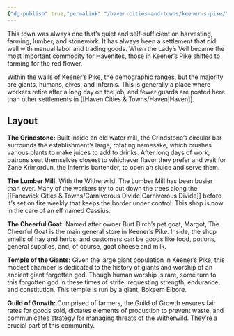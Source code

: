 ```yaml
---
{"dg-publish":true,"permalink":"/haven-cities-and-towns/keener-s-pike/"}
---
```



This town was always one that’s quiet and self-sufficient on harvesting, farming, lumber, and stonework. It has always been a settlement that did well with manual labor and trading goods. When the Lady’s Veil became the most important commodity for Havenites, those in Keener’s Pike shifted to farming for the red flower. 

Within the walls of Keener’s Pike, the demographic ranges, but the majority are giants, humans, elves, and Infernis. This is generally a place where workers retire after a long day on the job, and fewer guards are posted here than other settlements in [[Haven Cities & Towns/Haven\|Haven]]. 

## Layout
**The Grindstone:** Built inside an old water mill, the Grindstone’s circular bar surrounds the establishment’s large, rotating namesake, which crushes various plants to make juices to add to drinks. After long days of work, patrons seat themselves closest to whichever flavor they prefer and wait for Zane Krimordun, the Infernis bartender, to open an sluice and serve them.

**The Lumber Mill:** With the Witherwild, The Lumber Mill has been busier than ever. Many of the workers try to cut down the trees along the [[Fanewick Cities & Towns/Carnivorous Divide\|Carnivorous Divide]] before it’s set on fire weekly that keeps the border under control. This shop is now in the care of an elf named Cassius.

**The Cheerful Goat:** Named after owner Burt Birch’s pet goat, Margot, The Cheerful Goat is the main general store in Keener’s Pike. Inside, the shop smells of hay and herbs, and customers can be goods like food, potions, general supplies, and, of course, goat cheese and milk.

**Temple of the Giants:** Given the large giant population in Keener’s Pike, this modest chamber is dedicated to the history of giants and worship of an ancient giant forgotten god. Though human worship is rare, some turn to this forgotten god in these times of strife, requesting strength, endurance, and constitution. This temple is run by a giant, Bokeem Elbore.

**Guild of Growth:** Comprised of farmers, the Guild of Growth ensures fair rates for goods sold, dictates elements of production to prevent waste, and communicates strategy for managing threats of the Witherwild. They’re a crucial part of this community.